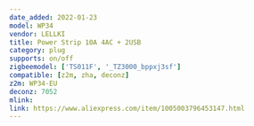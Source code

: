 ```yaml
---
date_added: 2022-01-23
model: WP34
vendor: LELLKI
title: Power Strip 10A 4AC + 2USB 
category: plug
supports: on/off
zigbeemodel: ['TS011F', '_TZ3000_bppxj3sf']
compatible: [z2m, zha, deconz]
z2m: WP34-EU
deconz: 7052
mlink: 
link: https://www.aliexpress.com/item/1005003796453147.html
---
```

